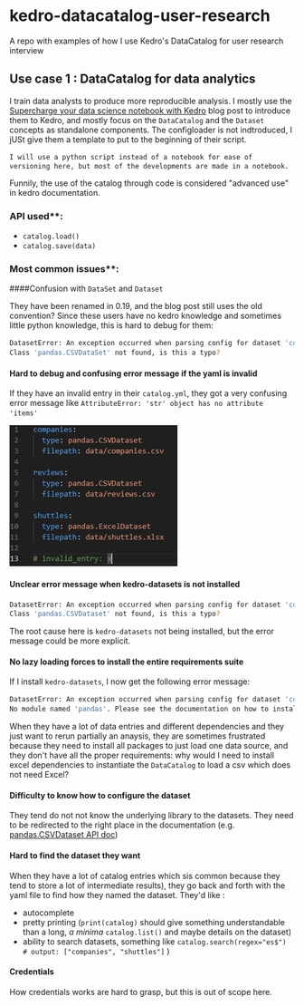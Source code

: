 # kedro-datacatalog-user-research

A repo with examples of how I use Kedro's DataCatalog for user research interview


## Use case 1 : DataCatalog for data analytics

I train data analysts to produce more reproducible analysis. I mostly use the [Supercharge your data science notebook with Kedro](https://kedro.org/blog/add-kedro-to-your-data-science-notebook) blog post to introduce them to Kedro, and mostly focus on the ``DataCatalog`` and the ``Dataset`` concepts as standalone components. The configloader is not indtroduced, I jUSt give them a template to put to the beginning of their script. 

```{note}
I will use a python script instead of a notebook for ease of versioning here, but most of the developments are made in a notebook.  
```

Funnily, the use of the catalog through code is considered "advanced use" in kedro documentation.  

### API used**: 
- ``catalog.load()``
- ``catalog.save(data)``

### Most common issues**: 

####Confusion with ``DataSet`` and ``Dataset``

They have been renamed in 0.19, and the blog post still uses the old convention? Since these users have no kedro knowledge and sometimes little python knowledge, this is hard to debug for them:

```bash
DatasetError: An exception occurred when parsing config for dataset 'companies':
Class 'pandas.CSVDataSet' not found, is this a typo?
```

#### Hard to debug and confusing error message if the yaml is invalid 

If they have an invalid entry in their ``catalog.yml``, they got a very confusing error message like ``AttributeError: 'str' object has no attribute 'items'``

![alt text](image.png)

#### Unclear error message when kedro-datasets is not installed 

```bash
DatasetError: An exception occurred when parsing config for dataset 'companies':
Class 'pandas.CSVDataset' not found, is this a typo?
```

The root cause here is ``kedro-datasets`` not being installed, but the error message could be more explicit. 

#### No lazy loading forces to install the entire requirements suite

If I install ``kedro-datasets``, I now get the following error message: 

```bash
DatasetError: An exception occurred when parsing config for dataset 'companies':
No module named 'pandas'. Please see the documentation on how to install relevant dependencies for kedro_datasets.pandas.CSVDataset:
```

When they have a lot of data entries and different dependencies and they just want to rerun partially an anaysis, they are sometimes frustrated because they need to install all packages to just load one data source, and they don't have all the proper requirements: why would I need to install excel dependencies to instantiate the ``DataCatalog`` to load a csv which does not need Excel?

#### Difficulty to know how to configure the dataset

They tend do not not know the underlying library to the datasets. They need to be redirected to the right place in the documentation (e.g. [pandas.CSVDataset API doc](https://docs.kedro.org/projects/kedro-datasets/en/kedro-datasets-3.0.0/api/kedro_datasets.pandas.CSVDataset.html))

#### Hard to find the dataset they want

When they have a lot of catalog entries which sis common because they tend to store a lot of intermediate results), they go back and forth with the yaml file to find how they named the dataset. They'd like :
   - autocomplete
   - pretty printing (``print(catalog)`` should give something understandable than a long, *a minima* ``catalog.list()`` and maybe details on the dataset)
   - ability to search datasets, something like ``catalog.search(regex="es$") # output: ["companies", "shuttles"]`` )


#### Credentials

How credentials works are hard to grasp, but this is out of scope here.  


